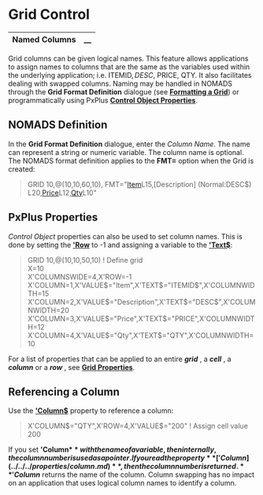 # Grid Control 

**Named Columns** |  **__**  
---|---  
  
Grid columns can be given logical names. This feature allows applications to assign names to columns that are the same as the variables used within the underlying application; i.e. ITEMID$, DESC$, PRICE, QTY. It also facilitates dealing with swapped columns. Naming may be handled in NOMADS through the **Grid Format Definition** dialogue (see **[Formatting a Grid](Formatting%20a%20Grid.md)**) or programmatically using PxPlus **[Control Object Properties](../../../control_object_properties.md)**.

## NOMADS Definition

In the **Grid Format Definition** dialogue, enter the _Column Name_. The name can represent a string or numeric variable. The column name is optional. The NOMADS format definition applies to the **FMT=** option when the Grid is created:

> GRID 10,@(10,10,60,10), FMT="[Item](Normal:ITEMID$)L15,[Description] (Normal:DESC$) L20,[Price](Normal:PRICE)L12,[Qty](Normal:QTY)L10"

## PxPlus Properties

_Control Object_ properties can also be used to set column names. This is done by setting the **['Row](../../../properties/row.md)** to -1 and assigning a variable to the **['Text$](../../../properties/text_.md)**:

> GRID 10,@(10,10,50,10) ! Define grid   
>  X=10   
>  X'COLUMNSWIDE=4,X'ROW=-1   
>  X'COLUMN=1,X'VALUE$="Item",X'TEXT$="ITEMID$",X'COLUMNWIDTH=15   
>  X'COLUMN=2,X'VALUE$="Description",X'TEXT$="DESC$",X'COLUMNWIDTH=20   
>  X'COLUMN=3,X'VALUE$="Price",X'TEXT$="PRICE",X'COLUMNWIDTH=12   
>  X'COLUMN=4,X'VALUE$="Qty",X'TEXT$="QTY",X'COLUMNWIDTH=10

For a list of properties that can be applied to an entire **_grid_** , a **_cell_** , a **_column_** or a **_row_** , see **[Grid Properties](../../../control_object_properties/grid_properties.md)**.

## Referencing a Column

Use the **['Column$](../../../properties/column_.md)** property to reference a column:

> X'COLUMN$="QTY",X'ROW=4,X'VALUE$="200" ! Assign cell value 200

If you set **'Column$** with the name of a variable, then internally, the column number is used as a pointer. If you read the property **['Column](../../../properties/column.md)**, then the column number is returned. **'Column$** returns the name of the column. Column swapping has no impact on an application that uses logical column names to identify a column.
